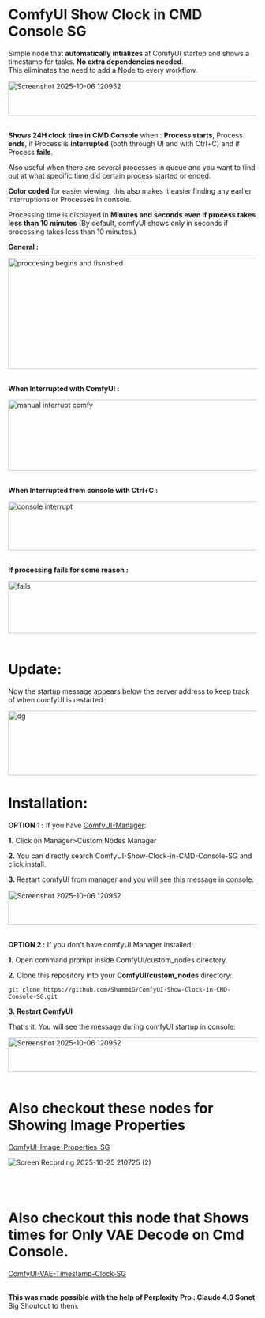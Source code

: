 # ComfyUI Show Clock in CMD Console SG


Simple node that **automatically intializes** at ComfyUI startup and shows a timestamp for tasks. **No extra dependencies needed**.            
This eliminates the need to add a Node to every workflow.           
          
<img width="1905" height="70" alt="Screenshot 2025-10-06 120952" src="https://github.com/user-attachments/assets/47838bc9-3b5c-4fa5-9880-51e6cd0eb37c" />
<br>
<br>

**Shows 24H clock time in CMD Console** when :
**Process starts**, Process **ends**, if Process is **interrupted** (both through UI and with Ctrl+C) and if Process **fails**.       

Also useful when there are several processes in queue and you want to find out at what specific time did certain process started or ended.         
        
**Color coded** for easier viewing, this also makes it easier finding any earlier interruptions or Processes in console.
                  
Processing time is displayed in **Minutes and seconds even if process takes less than 10 minutes** (By default, comfyUI shows only in seconds if processing takes less than 10 minutes.)           

               
**General :**         
          
<img width="1904" height="225" alt="proccesing begins and fisnished" src="https://github.com/user-attachments/assets/4c1128f0-25d7-4eeb-8371-b6f344a2796c" />
<br>
<br>

**When Interrupted with ComfyUI :**         
          
<img width="1896" height="144" alt="manual interrupt comfy" src="https://github.com/user-attachments/assets/04bebfaf-349e-411e-a83a-6c94d51b2d19" />
<br>
<br>

**When Interrupted from console with Ctrl+C :**          
              
<img width="1897" height="99" alt="console interrupt" src="https://github.com/user-attachments/assets/ffa8c97d-b558-4b0b-936d-c21235f8d6f6" />
<br>
<br>

**If processing fails for some reason :**          
            
<img width="1903" height="106" alt="fails" src="https://github.com/user-attachments/assets/1c8b1e84-9c40-48c1-b31a-23d382a63ed1" />
<br>
<br>

# Update:
Now the startup message appears below the server address to keep track of when comfyUI is restarted :         
           
<img width="1099" height="131" alt="dg" src="https://github.com/user-attachments/assets/e1b956af-1136-499e-9afb-af4a35e01d90" />

# Installation:

**OPTION 1 :** If you have [ComfyUI-Manager](https://github.com/Comfy-Org/ComfyUI-Manager):        
          
**1.** Click on Manager>Custom Nodes Manager        
           
**2.** You can directly search ComfyUI-Show-Clock-in-CMD-Console-SG and click install.           
            
**3.** Restart comfyUI from manager and you will see this message in console:     

<img width="1905" height="70" alt="Screenshot 2025-10-06 120952" src="https://github.com/user-attachments/assets/47838bc9-3b5c-4fa5-9880-51e6cd0eb37c" />

<br>
<br> 

**OPTION 2 :** If you don't have comfyUI Manager installed:           
          
**1.** Open command prompt inside ComfyUI/custom_nodes directory.              
       
**2.** Clone this repository into your **ComfyUI/custom_nodes** directory:    
       
    git clone https://github.com/ShammiG/ComfyUI-Show-Clock-in-CMD-Console-SG.git  
      
**3.** **Restart ComfyUI**   
      
That's it. You will see the message during comfyUI startup in console:       
              
<img width="1905" height="70" alt="Screenshot 2025-10-06 120952" src="https://github.com/user-attachments/assets/47838bc9-3b5c-4fa5-9880-51e6cd0eb37c" />

<br>
<br>
      
# Also checkout these nodes for Showing Image Properties
[ComfyUI-Image_Properties_SG](https://github.com/ShammiG/ComfyUI-Image_Properties_SG.git)
<br>

![Screen Recording 2025-10-25 210725 (2)](https://github.com/user-attachments/assets/0725c002-edff-441e-ac71-1e51d3c28af8)


<br>
<br>  

# Also checkout this node that Shows times for Only VAE Decode on Cmd Console.
[ComfyUI-VAE-Timestamp-Clock-SG](https://github.com/ShammiG/ComfyUI-VAE-Timestamp-Clock-SG)
<br>
<br>

      
**This was made possible with the help of Perplexity Pro : Claude 4.0 Sonet**      
   Big Shoutout to them.
